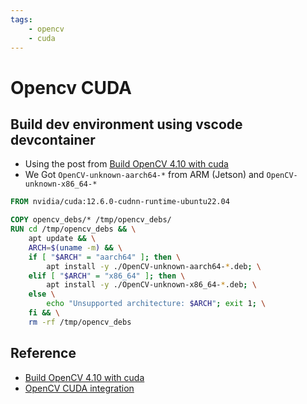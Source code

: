 ```yaml
---
tags:
    - opencv
    - cuda
---
```

# Opencv CUDA

## Build dev environment using vscode devcontainer
- Using the post from [Build OpenCV 4.10 with cuda](/Programming/vision/opencv/build/)
- We Got `OpenCV-unknown-aarch64-*` from ARM (Jetson) and `OpenCV-unknown-x86_64-*`


```dockerfile
FROM nvidia/cuda:12.6.0-cudnn-runtime-ubuntu22.04

COPY opencv_debs/* /tmp/opencv_debs/
RUN cd /tmp/opencv_debs && \
    apt update && \
    ARCH=$(uname -m) && \
    if [ "$ARCH" = "aarch64" ]; then \
        apt install -y ./OpenCV-unknown-aarch64-*.deb; \
    elif [ "$ARCH" = "x86_64" ]; then \
        apt install -y ./OpenCV-unknown-x86_64-*.deb; \
    else \
        echo "Unsupported architecture: $ARCH"; exit 1; \
    fi && \
    rm -rf /tmp/opencv_debs
```

## Reference
- [Build OpenCV 4.10 with cuda](/Programming/vision/opencv/build/)
- [OpenCV CUDA integration](https://www.simonwenkel.com/notes/software_libraries/opencv/opencv-cuda-integration.html)